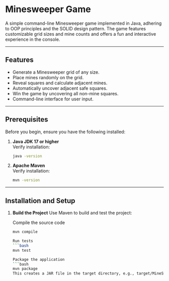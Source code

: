 # Minesweeper Game

A simple command-line Minesweeper game implemented in Java, adhering to OOP principles and the SOLID design pattern. The game features customizable grid sizes and mine counts and offers a fun and interactive experience in the console.

---

## Features

- Generate a Minesweeper grid of any size.
- Place mines randomly on the grid.
- Reveal squares and calculate adjacent mines.
- Automatically uncover adjacent safe squares.
- Win the game by uncovering all non-mine squares.
- Command-line interface for user input.

---

## Prerequisites

Before you begin, ensure you have the following installed:

1. **Java JDK 17 or higher**  
   Verify installation:
   ```bash
   java -version

2. **Apache Maven**  
   Verify installation:
   ```bash
   mvn -version

---

## Installation and Setup

1. **Build the Project**
   Use Maven to build and test the project:

   Compile the source code 
   ```bash
   mvn compile
   
   Run tests
   ```bash
   mvn test
   
   Package the application
   ```bash
   mvn package
   This creates a JAR file in the target directory, e.g., target/MineSweeper-1.0-SNAPSHOT.jar
